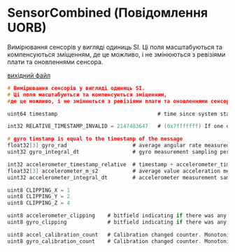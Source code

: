 # SensorCombined (Повідомлення UORB)

Вимірювання сенсорів у вигляді одиниць SI. Ці поля масштабуються та компенсуються зміщенням, де це можливо, і не змінюються з ревізіями плати та оновленнями сенсора.

[вихідний файл](https://github.com/PX4/PX4-Autopilot/blob/main/msg/SensorCombined.msg)

```c
# Вимірювання сенсорів у вигляді одиниць SI.
# Ці поля масштабуються та компенсуються зміщенням, 
#де це можливо, і не змінюються з ревізіями плати та оновленнями сенсора.

uint64 timestamp                                # time since system start (microseconds)

int32 RELATIVE_TIMESTAMP_INVALID = 2147483647   # (0x7fffffff) If one of the relative timestamps is set to this value, it means the associated sensor values are invalid

# gyro timstamp is equal to the timestamp of the message
float32[3] gyro_rad                     # average angular rate measured in the FRD body frame XYZ-axis in rad/s over the last gyro sampling period
uint32 gyro_integral_dt                 # gyro measurement sampling period in microseconds

int32 accelerometer_timestamp_relative  # timestamp + accelerometer_timestamp_relative = Accelerometer timestamp
float32[3] accelerometer_m_s2           # average value acceleration measured in the FRD body frame XYZ-axis in m/s^2 over the last accelerometer sampling period
uint32 accelerometer_integral_dt        # accelerometer measurement sampling period in microseconds

uint8 CLIPPING_X = 1
uint8 CLIPPING_Y = 2
uint8 CLIPPING_Z = 4

uint8 accelerometer_clipping    # bitfield indicating if there was any accelerometer clipping (per axis) during the integration time frame
uint8 gyro_clipping             # bitfield indicating if there was any gyro clipping (per axis) during the integration time frame

uint8 accel_calibration_count   # Calibration changed counter. Monotonically increases whenever accelermeter calibration changes.
uint8 gyro_calibration_count    # Calibration changed counter. Monotonically increases whenever rate gyro calibration changes.

```
